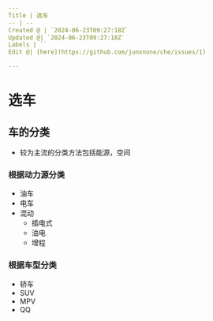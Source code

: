 ```yaml
---
Title | 选车
-- | --
Created @ | `2024-06-23T09:27:18Z`
Updated @| `2024-06-23T09:27:18Z`
Labels | ``
Edit @| [here](https://github.com/junxnone/che/issues/1)

---
```

# 选车
## 车的分类
- 较为主流的分类方法包括能源，空间

### 根据动力源分类
- 油车
- 电车
- 混动
  - 插电式
  - 油电
  - 增程

### 根据车型分类
- 轿车
- SUV
- MPV
- QQ



